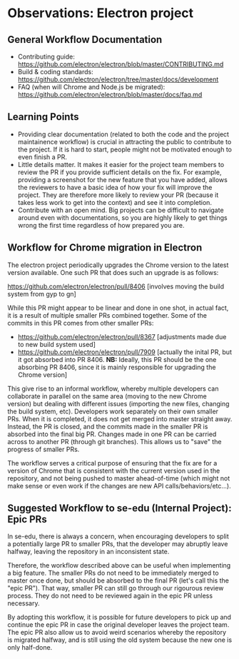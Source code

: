 # Observations: Electron project

## General Workflow Documentation

* Contributing guide: https://github.com/electron/electron/blob/master/CONTRIBUTING.md
* Build & coding standards: https://github.com/electron/electron/tree/master/docs/development
* FAQ (when will Chrome and Node.js be migrated): https://github.com/electron/electron/blob/master/docs/faq.md

## Learning Points

* Providing clear documentation (related to both the code and the project maintainence workflow) is crucial in attracting the public to contribute to the project. If it is hard to start, people might not be motivated enough to even finish a PR.
* Little details matter. It makes it easier for the project team members to review the PR if you provide sufficient details on the fix. For example, providing a screenshot for the new feature that you have added, allows the reviewers to have a basic idea of how your fix will improve the project. They are therefore more likely to review your PR (because it takes less work to get into the context) and see it into completion.
* Contribute with an open mind. Big projects can be difficult to navigate around even with documentations, so you are highly likely to get things wrong the first time regardless of how prepared you are.

## Workflow for Chrome migration in Electron

The electron project periodically upgrades the Chrome version to the latest version available. One such PR that does such an upgrade is as follows:

https://github.com/electron/electron/pull/8406 [involves moving the build system from gyp to gn]

While this PR might appear to be linear and done in one shot, in actual fact, it is a result of multiple smaller PRs combined together. Some of the commits in this PR comes from other smaller PRs:
* https://github.com/electron/electron/pull/8367 [adjustments made due to new build system used]
* https://github.com/electron/electron/pull/7909 [actually the inital PR, but it got absorbed into PR 8406. **NB:** Ideally, this PR should be the one absorbing PR 8406, since it is mainly responsible for upgrading the Chrome version]

This give rise to an informal workflow, whereby multiple developers can collaborate in parallel on the same area (moving to the new Chrome version) but dealing with different issues (importing the new files, changing the build system, etc). Developers work separately on their own smaller PRs. When it is completed, it does not get merged into master straight away. Instead, the PR is closed, and the commits made in the smaller PR is absorbed into the final big PR. Changes made in one PR can be carried across to another PR (through git branches). This allows us to "save" the progress of smaller PRs.

The workflow serves a critical purpose of ensuring that the fix are for a version of Chrome that is consistent with the current version used in the repository, and not being pushed to master ahead-of-time (which might not make sense or even work if the changes are new API calls/behaviors/etc...).

## Suggested Workflow to se-edu (Internal Project): Epic PRs

In se-edu, there is always a concern, when encouraging developers to split a potentially large PR to smaller PRs, that the developer may abruptly leave halfway, leaving the repository in an inconsistent state.

Therefore, the workflow described above can be useful when implementing a big feature. The smaller PRs do not need to be immediately merged to master once done, but should be absorbed to the final PR (let's call this the "epic PR"). That way, smaller PR can still go through our rigourous review process. They do not need to be reviewed again in the epic PR unless necessary.

By adopting this workflow, it is possible for future developers to pick up and continue the epic PR in case the original developer leaves the project team. The epic PR also allow us to avoid weird scenarios whereby the repository is migrated halfway, and is still using the old system because the new one is only half-done.
